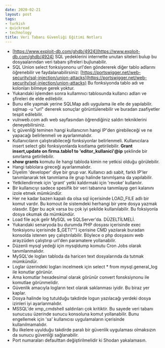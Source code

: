 ```yaml
---
date: 2020-02-21
layout: post
tags:
- turkish
- quickread
- technology
title: Veri Tabanı Güvenliği Eğitimi Notları
---
```


- [https://www.exploit-db.com/ghdb/4924](https://www.exploit-db.com/ghdb/4924) SQL yedeklerini internette unutan siteleri bulup bu dosyaalarından veri tabanı şifreleri bujlunabilir.
- SQL Union select fonksiyononu url'den göndererek diğer tablo adlarını öğrenebilir ve faydalanabilirsiniz: [https://portswigger.net/web-security/sql-injection/union-attacks](https://portswigger.net/web-security/sql-injection/union-attacks) Bu fonksiyonda tablo adı ve kolonları bilmeye gerek yoktur.
- Yukarıdaki işlemden sonra kullamnıcı tablosunda kullancı adları ve şfireleri de elde edilebilir.
- Bunu elle yapmak yerine SQLMap adlı uygulama ile elle de yapılabilir. sqlmap -u "url" denerek sonuçlar görüntülenebilir ve buradan zaafiyetler tespit edilebilir.
- vulnweb.com adlı web sayfasından öğrendiğiniz saldırı tekniklerini deneyebilirsiniz.
- İç güvenliği teminen hangi kullanıcnın hangi IP'den girebileceği ve ne yapacağı belirlenmeli ve ayarlanmalıdır.
- Kullanıcıların çalıştırabileceği fonksiyonlar belirlenmeli. Kullanıcılara insert select gibi fonksiyonlarda kısıtlama getirilebilir. **Grant insert,update on firma.tablo1 to 'editor\_kullanici'@ip** şeklinde bir sınırlama getirilebilir.
- **show grants** komutu ile hangi tabloda kimin ne yetkisi olduğu görülebilir.
- Hangi tablolara gireceği ayarlanmalıdır.
- Diyelim 'developer' diye bir grup var. Kullanıcı adı sabit, farklı IP'ler tanımlanarak tek tanımlama ile grup halinde tanımlşama da yapılabilir.
- Yetkilendirmek için 'grant' yetki kaldırmaki için 'revoke' kullanılır.
- Bir kullanıcıyı sadece spesifik bir veri tabanına tanımlayıp geri kalanını izole etmek mümkündür.
- Her ne kadar bazen kapalı da olsa sql iiçerisinde LOAD\_FILE adlı bir komut vardır. Bu komout ile sistemdeki herhangi bir yere dosya yazmak olasıdır. Eğer bu açık varsa bu çok iyi şekilde kullanılabilir. Bu foksiyonla dosya okumak da mümkündür.
- Load file açık gelir MySQL ve SQLServer'da. DÜZELTİLMELİ.
- Yukarıdaki senaryoda bu durumda PHP dosyası içerisinde exec fonksiyonu içerisinde $\_GET("") içerisine CMD yazılarak buradan konsolda istenen şey çalıştırılabilir. Böylece o php dosyasını web arayzüden çalıştırıp url'den paramatere yollanabilir.
- Düzenli mysql yedeği için mysqldump komutu Cron Jobs olarak tanımlanmalıdır.
- MySQL'de logları tabloda da haricen text dosyalarında da tutmak mümkündür.
- Loglar üzerindeki logları incelmeek için select \* from mysql.general\_log ile konutlar görünür.
- Ama komutlar hexadesimal olarak görünür convert fonsksiynonu ile komutlae görünmelidir.
- Güvenlik amacıyla logların text olarak saklanması iyidir. Bu biraz yer kaplar.
- Dosya halinde log tutulduğu takdirde logun yazılacağı yerdeki dosya izinleri iyi ayarlanmalıdır.
- MSSQL'de xmp\_cmdshell saldırıları çok kritiktir. Bu sayede veri tabanı sunucusu üzerinde sunucu konsoluna komut yollanabilir. Bunu engellemek için 'sa' kullanıcısı uygulamaların içerisinde kullanılmamalıdır.
- Bu ilkelere uyulduğu takdirde paralı bir güvenlik uygulaması olmaksızın da sunucu güvenliği sağlanabilir.
- Port numaraları defaulttan değiştirilmelidir ki Shodan yakalamasın.
